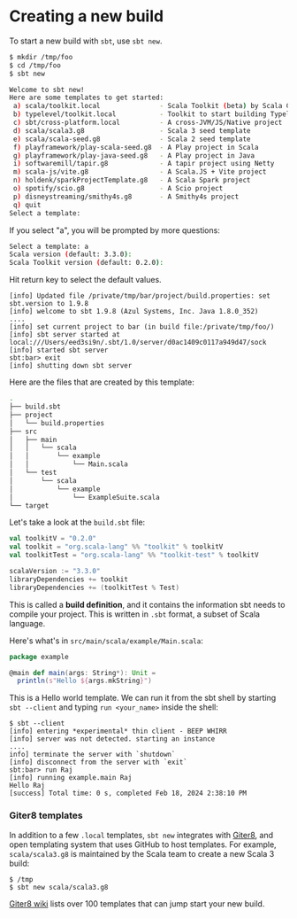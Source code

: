 Creating a new build
====================

To start a new build with `sbt`, use `sbt new`.

```bash
$ mkdir /tmp/foo
$ cd /tmp/foo
$ sbt new

Welcome to sbt new!
Here are some templates to get started:
 a) scala/toolkit.local               - Scala Toolkit (beta) by Scala Center and VirtusLab
 b) typelevel/toolkit.local           - Toolkit to start building Typelevel apps
 c) sbt/cross-platform.local          - A cross-JVM/JS/Native project
 d) scala/scala3.g8                   - Scala 3 seed template
 e) scala/scala-seed.g8               - Scala 2 seed template
 f) playframework/play-scala-seed.g8  - A Play project in Scala
 g) playframework/play-java-seed.g8   - A Play project in Java
 i) softwaremill/tapir.g8             - A tapir project using Netty
 m) scala-js/vite.g8                  - A Scala.JS + Vite project
 n) holdenk/sparkProjectTemplate.g8   - A Scala Spark project
 o) spotify/scio.g8                   - A Scio project
 p) disneystreaming/smithy4s.g8       - A Smithy4s project
 q) quit
Select a template:
```

If you select "a", you will be prompted by more questions:

```bash
Select a template: a
Scala version (default: 3.3.0):
Scala Toolkit version (default: 0.2.0):
```

Hit return key to select the default values.

```
[info] Updated file /private/tmp/bar/project/build.properties: set sbt.version to 1.9.8
[info] welcome to sbt 1.9.8 (Azul Systems, Inc. Java 1.8.0_352)
....
[info] set current project to bar (in build file:/private/tmp/foo/)
[info] sbt server started at local:///Users/eed3si9n/.sbt/1.0/server/d0ac1409c0117a949d47/sock
[info] started sbt server
sbt:bar> exit
[info] shutting down sbt server
```

Here are the files that are created by this template:

```bash
.
├── build.sbt
├── project
│   └── build.properties
├── src
│   ├── main
│   │   └── scala
│   │       └── example
│   │           └── Main.scala
│   └── test
│       └── scala
│           └── example
│               └── ExampleSuite.scala
└── target
```

Let's take a look at the `build.sbt` file:

```scala
val toolkitV = "0.2.0"
val toolkit = "org.scala-lang" %% "toolkit" % toolkitV
val toolkitTest = "org.scala-lang" %% "toolkit-test" % toolkitV

scalaVersion := "3.3.0"
libraryDependencies += toolkit
libraryDependencies += (toolkitTest % Test)
```

This is called a **build definition**, and it contains the information sbt needs to compile your project. This is written in `.sbt` format, a subset of Scala language.

Here's what's in `src/main/scala/example/Main.scala`:

```scala
package example

@main def main(args: String*): Unit =
  println(s"Hello ${args.mkString}")
```

This is a Hello world template. We can run it from the sbt shell by starting `sbt --client` and typing `run <your_name>` inside the shell:

```
$ sbt --client
[info] entering *experimental* thin client - BEEP WHIRR
[info] server was not detected. starting an instance
....
info] terminate the server with `shutdown`
[info] disconnect from the server with `exit`
sbt:bar> run Raj
[info] running example.main Raj
Hello Raj
[success] Total time: 0 s, completed Feb 18, 2024 2:38:10 PM
```

### Giter8 templates

In addition to a few `.local` templates, `sbt new` integrates with [Giter8](https://www.foundweekends.org/giter8/),
and open templating system that uses GitHub to host templates. For example, `scala/scala3.g8` is maintained by the Scala team to create a new Scala 3 build:

```
$ /tmp
$ sbt new scala/scala3.g8
```

[Giter8 wiki](https://github.com/foundweekends/giter8/wiki/giter8-templates) lists over 100 templates that can jump start your new build.
